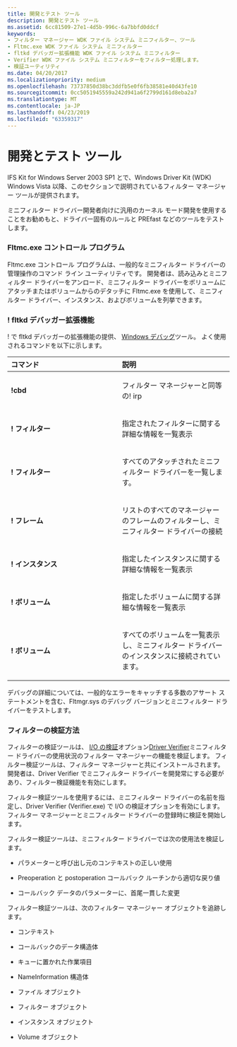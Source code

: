 ```yaml
---
title: 開発とテスト ツール
description: 開発とテスト ツール
ms.assetid: 6cc81509-27e1-4d5b-996c-6a7bbfd0ddcf
keywords:
- フィルター マネージャー WDK ファイル システム ミニフィルター、ツール
- Fltmc.exe WDK ファイル システム ミニフィルター
- fltkd デバッガー拡張機能 WDK ファイル システム ミニフィルター
- Verifier WDK ファイル システム ミニフィルターをフィルター処理します。
- 検証ユーティリティ
ms.date: 04/20/2017
ms.localizationpriority: medium
ms.openlocfilehash: 73737850d38bc3ddfb5e0f6fb38581e40d43fe10
ms.sourcegitcommit: 0cc5051945559a242d941a6f2799d161d8eba2a7
ms.translationtype: MT
ms.contentlocale: ja-JP
ms.lasthandoff: 04/23/2019
ms.locfileid: "63359317"
---
```

# <a name="development-and-testing-tools"></a>開発とテスト ツール


IFS Kit for Windows Server 2003 SP1 とで、Windows Driver Kit (WDK) Windows Vista 以降、このセクションで説明されているフィルター マネージャー ツールが提供されます。

ミニフィルター ドライバー開発者向けに汎用のカーネル モード開発を使用することをお勧めもと、ドライバー固有のルールと PREfast などのツールをテストします。

### <a name="span-idfltmcexecontrolprogramspanspan-idfltmcexecontrolprogramspanspan-idfltmcexecontrolprogramspanfltmcexe-control-program"></a><span id="Fltmc.exe_Control_Program"></span><span id="fltmc.exe_control_program"></span><span id="FLTMC.EXE_CONTROL_PROGRAM"></span>Fltmc.exe コントロール プログラム

Fltmc.exe コントロール プログラムは、一般的なミニフィルター ドライバーの管理操作のコマンド ライン ユーティリティです。 開発者は、読み込みとミニフィルター ドライバーをアンロード、ミニフィルター ドライバーをボリュームにアタッチまたはボリュームからのデタッチに Fltmc.exe を使用して、ミニフィルター ドライバー、インスタンス、およびボリュームを列挙できます。

### <a name="span-idfltkddebuggerextensionspanspan-idfltkddebuggerextensionspanspan-idfltkddebuggerextensionspanfltkd-debugger-extension"></a><span id="_fltkd_Debugger_Extension"></span><span id="_fltkd_debugger_extension"></span><span id="_FLTKD_DEBUGGER_EXTENSION"></span>! fltkd デバッガー拡張機能

! で fltkd デバッガーの拡張機能の提供、 [Windows デバッグ](https://msdn.microsoft.com/library/windows/hardware/ff551063)ツール。 よく使用されるコマンドを以下に示します。

<table>
<colgroup>
<col width="50%" />
<col width="50%" />
</colgroup>
<thead>
<tr class="header">
<th align="left">コマンド</th>
<th align="left">説明</th>
</tr>
</thead>
<tbody>
<tr class="odd">
<td align="left"><p><strong>!cbd</strong></p></td>
<td align="left"><p>フィルター マネージャーと同等の! irp</p></td>
</tr>
<tr class="even">
<td align="left"><p><strong>! フィルター</strong></p></td>
<td align="left"><p>指定されたフィルターに関する詳細な情報を一覧表示</p></td>
</tr>
<tr class="odd">
<td align="left"><p><strong>! フィルター</strong></p></td>
<td align="left"><p>すべてのアタッチされたミニフィルター ドライバーを一覧します。</p></td>
</tr>
<tr class="even">
<td align="left"><p><strong>! フレーム</strong></p></td>
<td align="left"><p>リストのすべてのマネージャーのフレームのフィルターし、ミニフィルター ドライバーの接続</p></td>
</tr>
<tr class="odd">
<td align="left"><p><strong>! インスタンス</strong></p></td>
<td align="left"><p>指定したインスタンスに関する詳細な情報を一覧表示</p></td>
</tr>
<tr class="even">
<td align="left"><p><strong>! ボリューム</strong></p></td>
<td align="left"><p>指定したボリュームに関する詳細な情報を一覧表示</p></td>
</tr>
<tr class="odd">
<td align="left"><p><strong>! ボリューム</strong></p></td>
<td align="left"><p>すべてのボリュームを一覧表示し、ミニフィルター ドライバーのインスタンスに接続されています。</p></td>
</tr>
</tbody>
</table>

 

デバッグの詳細については、一般的なエラーをキャッチする多数のアサート ステートメントを含む、Fltmgr.sys のデバッグ バージョンとミニフィルター ドライバーをテストします。

### <a name="span-idfilterverifierspanspan-idfilterverifierspanspan-idfilterverifierspanfilter-verifier"></a><span id="Filter_Verifier"></span><span id="filter_verifier"></span><span id="FILTER_VERIFIER"></span>フィルターの検証方法

フィルターの検証ツールは、 [I/O の検証](https://msdn.microsoft.com/library/windows/hardware/ff548045)オプション[Driver Verifier](https://msdn.microsoft.com/library/windows/hardware/ff545448)ミニフィルター ドライバーの使用状況のフィルター マネージャーの機能を検証します。 フィルター検証ツールは、フィルター マネージャーと共にインストールされます。 開発者は、Driver Verifier でミニフィルター ドライバーを開発常にする必要があり、フィルター検証機能を有効にします。

フィルター検証ツールを使用するには、ミニフィルター ドライバーの名前を指定し、Driver Verifier (Verifier.exe) で I/O の検証オプションを有効にします。 フィルター マネージャーとミニフィルター ドライバーの登録時に検証を開始します。

フィルター検証ツールは、ミニフィルター ドライバーでは次の使用法を検証します。

-   パラメーターと呼び出し元のコンテキストの正しい使用

-   Preoperation と postoperation コールバック ルーチンから適切な戻り値

-   コールバック データのパラメーターに、首尾一貫した変更

フィルター検証ツールは、次のフィルター マネージャー オブジェクトを追跡します。

-   コンテキスト

-   コールバックのデータ構造体

-   キューに置かれた作業項目

-   NameInformation 構造体

-   ファイル オブジェクト

-   フィルター オブジェクト

-   インスタンス オブジェクト

-   Volume オブジェクト

 

 




